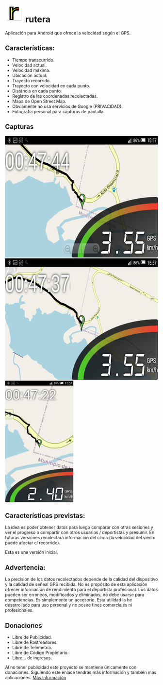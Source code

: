 # <img src="fastlane/metadata/android/es-AR/images/icon.png" alt="Icono" height="60"> rutera

Aplicación para Android que ofrece la velocidad según el GPS.

## Características:
* Tiempo transcurrido.
* Velocidad actual.
* Velocidad máxima.
* Ubicación actual.
* Trayecto recorrido.
* Trayecto con velocidad en cada punto.
* Distáncia en cada punto.
* Registro de las coordenadas recolectadas.
* Mapa de Open Street Map.
* Obviamente no usa servicios de Google (PRIVACIDAD).
* Fotografía personal para capturas de pantalla.


## Capturas

<img src="fastlane/metadata/android/es-AR/images/phoneScreenshots/velocimetro_cerca_h.png" alt="Captura de Pantalla" height="400">
<img src="fastlane/metadata/android/es-AR/images/phoneScreenshots/velocimetro_h.png" alt="Captura de Pantalla" height="400">
<img src="fastlane/metadata/android/es-AR/images/phoneScreenshots/velocimetro_v.png" alt="Captura de Pantalla" height="400">

## Características previstas:
La idea es poder obtener datos para luego comparar con otras sesiones y ver el progreso o compartir con otros usuarios / deportistas y presumir.
En futuras versiones recolectará información del clima (la velocidad del viento puede afectar el recorrido).

Esta es una versión inicial.

## Advertencia:
La precisión de los datos recolectados depende de la calidad del dispositivo y la calidad de señeal GPS recibida.
No es propósito de esta aplicación ofrecer información de rendimiento para el deportista profesional.
Los datos pueden ser erroneos, modificados y eliminados, no debe usarse para competencias.
Es simplemente un accesorio.
Esta utilidad la he desarrollado para uso personal y no posee fines comerciales ni profesionales.


## Donaciones

* Libre de Publicidad.
* Libre de Rastreadores.
* Libre de Telemetría.
* Libre de Código Propietario.
* Libre... de ingresos.


Al no tener publicidad este proyecto se mantiene únicamente con donaciones.
Siguiendo este enlace tendrás más información y también más aplicaciones.
[Más información](https://gitlab.com/javipc/mas) 



